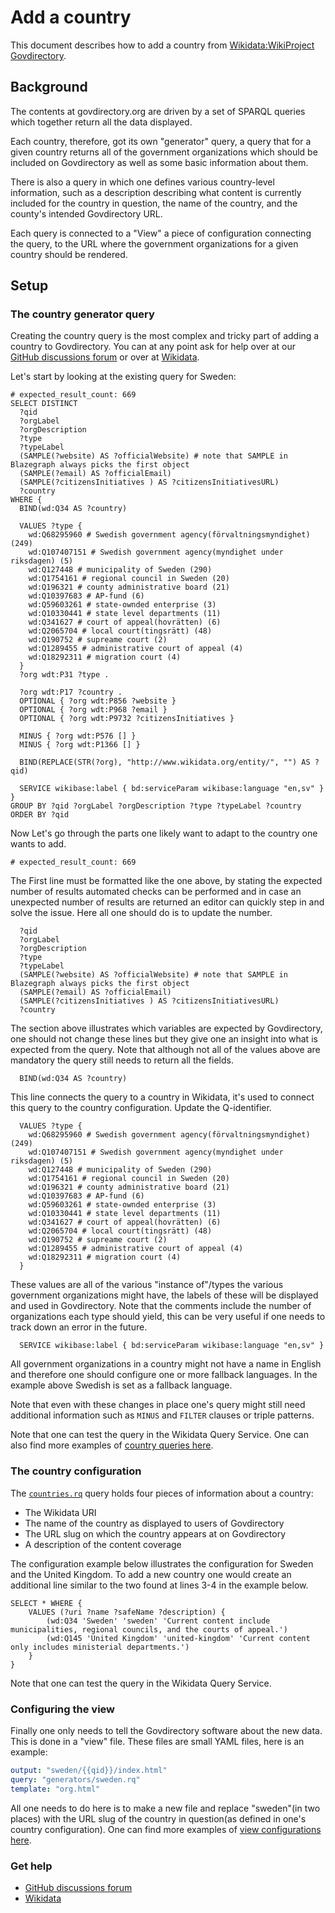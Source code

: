# Add a country

This document describes how to add a country from [Wikidata:WikiProject Govdirectory](https://www.wikidata.org/wiki/Wikidata:WikiProject_Govdirectory).

## Background

The contents at govdirectory.org are driven by a set of SPARQL queries which together return all the data displayed.

Each country, therefore, got its own "generator" query, a query that for a given country returns all of the government organizations which should be included on Govdirectory as well as some basic information about them.

There is also a query in which one defines various country-level information, such as a description describing what content is currently included for the country in question, the name of the country, and the county's intended Govdirectory URL.

Each query is connected to a "View" a piece of configuration connecting the query, to the URL where the government organizations for a given country should be rendered.

## Setup

### The country generator query

Creating the country query is the most complex and tricky part of adding a country to Govdirectory. You can at any point ask for help over at our [GitHub discussions forum](https://github.com/govdirectory/website/discussions) or over at [Wikidata](https://www.wikidata.org/wiki/Wikidata_talk:WikiProject_Govdirectory).

Let's start by looking at the existing query for Sweden:

```sparql
# expected_result_count: 669
SELECT DISTINCT
  ?qid
  ?orgLabel
  ?orgDescription
  ?type
  ?typeLabel
  (SAMPLE(?website) AS ?officialWebsite) # note that SAMPLE in Blazegraph always picks the first object
  (SAMPLE(?email) AS ?officialEmail)
  (SAMPLE(?citizensInitiatives ) AS ?citizensInitiativesURL)
  ?country
WHERE {
  BIND(wd:Q34 AS ?country)

  VALUES ?type {
    wd:Q68295960 # Swedish government agency(förvaltningsmyndighet) (249)
    wd:Q107407151 # Swedish government agency(myndighet under riksdagen) (5)
    wd:Q127448 # municipality of Sweden (290)
    wd:Q1754161 # regional council in Sweden (20)
    wd:Q196321 # county administrative board (21)
    wd:Q10397683 # AP-fund (6)
    wd:Q59603261 # state-ownded enterprise (3)
    wd:Q10330441 # state level departments (11)
    wd:Q341627 # court of appeal(hovrätten) (6)
    wd:Q2065704 # local court(tingsrätt) (48)
    wd:Q190752 # supreame court (2)
    wd:Q1289455 # administrative court of appeal (4)
    wd:Q18292311 # migration court (4)
  }
  ?org wdt:P31 ?type .

  ?org wdt:P17 ?country .
  OPTIONAL { ?org wdt:P856 ?website }
  OPTIONAL { ?org wdt:P968 ?email }
  OPTIONAL { ?org wdt:P9732 ?citizensInitiatives }

  MINUS { ?org wdt:P576 [] }
  MINUS { ?org wdt:P1366 [] }

  BIND(REPLACE(STR(?org), "http://www.wikidata.org/entity/", "") AS ?qid)

  SERVICE wikibase:label { bd:serviceParam wikibase:language "en,sv" }
}
GROUP BY ?qid ?orgLabel ?orgDescription ?type ?typeLabel ?country
ORDER BY ?qid
```

Now Let's go through the parts one likely want to adapt to the country one wants to add.

```sparql
# expected_result_count: 669
```

The First line must be formatted like the one above, by stating the expected number of results automated checks can be performed and in case an unexpected number of results are returned an editor can quickly step in and solve the issue. Here all one should do is to update the number.

```sparql
  ?qid
  ?orgLabel
  ?orgDescription
  ?type
  ?typeLabel
  (SAMPLE(?website) AS ?officialWebsite) # note that SAMPLE in Blazegraph always picks the first object
  (SAMPLE(?email) AS ?officialEmail)
  (SAMPLE(?citizensInitiatives ) AS ?citizensInitiativesURL)
  ?country
```

The section above illustrates which variables are expected by Govdirectory, one should not change these lines but they give one an insight into what is expected from the query. Note that although not all of the values above are mandatory the query still needs to return all the fields.

```sparql
  BIND(wd:Q34 AS ?country)
```

This line connects the query to a country in Wikidata, it's used to connect this query to the country configuration. Update the Q-identifier.

```sparql
  VALUES ?type {
    wd:Q68295960 # Swedish government agency(förvaltningsmyndighet) (249)
    wd:Q107407151 # Swedish government agency(myndighet under riksdagen) (5)
    wd:Q127448 # municipality of Sweden (290)
    wd:Q1754161 # regional council in Sweden (20)
    wd:Q196321 # county administrative board (21)
    wd:Q10397683 # AP-fund (6)
    wd:Q59603261 # state-ownded enterprise (3)
    wd:Q10330441 # state level departments (11)
    wd:Q341627 # court of appeal(hovrätten) (6)
    wd:Q2065704 # local court(tingsrätt) (48)
    wd:Q190752 # supreame court (2)
    wd:Q1289455 # administrative court of appeal (4)
    wd:Q18292311 # migration court (4)
  }
```

These values are all of the various "instance of"/types the various government organizations might have, the labels of these will be displayed and used in Govdirectory. Note that the comments include the number of organizations each type should yield, this can be very useful if one needs to track down an error in the future.


```sparql
  SERVICE wikibase:label { bd:serviceParam wikibase:language "en,sv" }
```

All government organizations in a country might not have a name in English and therefore one should configure one or more fallback languages. In the example above Swedish is set as a fallback language.

Note that even with these changes in place one's query might still need additional information such as `MINUS` and `FILTER` clauses or triple patterns.

Note that one can test the query in the Wikidata Query Service. One can also find more examples of [country queries here](https://github.com/govdirectory/website/tree/main/queries).

### The country configuration

The [`countries.rq`](https://github.com/govdirectory/website/blob/main/queries/countries.rq) query holds four pieces of information about a country:

 - The Wikidata URI
 - The name of the country as displayed to users of Govdirectory
 - The URL slug on which the country appears at on Govdirectory
 - A description of the content coverage

The configuration example below illustrates the configuration for Sweden and the United Kingdom. To add a new country one would create an additional line similar to the two found at lines 3-4 in the example below.

```sparql
SELECT * WHERE {
    VALUES (?uri ?name ?safeName ?description) {
        (wd:Q34 'Sweden' 'sweden' 'Current content include municipalities, regional councils, and the courts of appeal.')
        (wd:Q145 'United Kingdom' 'united-kingdom' 'Current content only includes ministerial departments.')
    }
}
```

Note that one can test the query in the Wikidata Query Service.

### Configuring the view

Finally one only needs to tell the Govdirectory software about the new data. This is done in a "view" file. These files are small YAML files, here is an example:

```yaml
output: "sweden/{{qid}}/index.html"
query: "generators/sweden.rq"
template: "org.html"
```

All one needs to do here is to make a new file and replace "sweden"(in two places) with the URL slug of the country in question(as defined in one's country configuration). One can find more examples of [view configurations here](https://github.com/govdirectory/website/tree/main/views/org).

### Get help

 - [GitHub discussions forum](https://github.com/govdirectory/website/discussions)
 - [Wikidata](https://www.wikidata.org/wiki/Wikidata_talk:WikiProject_Govdirectory)
